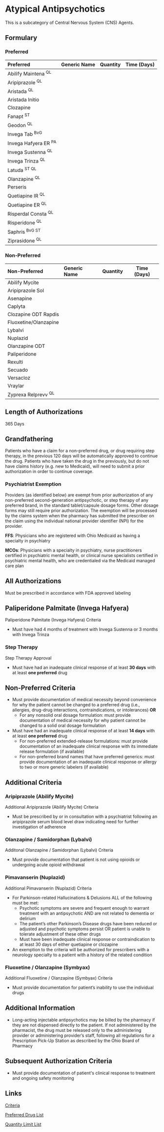 # Atypical Antipsychotics

This is a subcategory of Central Nervous System (CNS) Agents.

## Formulary

### Preferred

| Preferred            | Generic Name | Quantity | Time (Days) |
| :------------------- | :----------- | :------: | :---------: |
| Abilify Maintena <sup>QL</sup>     |              |          |             |
| Aripiprazole <sup>QL</sup>         |              |          |             |
| Aristada <sup>QL</sup>             |              |          |             |
| Aristada Initio      |              |          |             |
| Clozapine            |              |          |             |
| Fanapt <sup>ST</sup>             |              |          |             |
| Geodon <sup>QL</sup>              |              |          |             |
| Invega Tab <sup>BvG</sup>            |              |          |             |
| Invega Hafyera ER <sup>PA</sup>  |              |          |             |
| Invega Sustenna <sup>QL</sup>       |              |          |             |
| Invega Trinza <sup>QL</sup>        |              |          |             |
| Latuda <sup>ST QL</sup>            |              |          |             |
| Olanzapine <sup>QL</sup>           |              |          |             |
| Perseris             |              |          |             |
| Quetiapine IR <sup>QL</sup>           |              |          |             |
| Quetiapine ER <sup>QL</sup>         |              |          |             |
| Risperdal Consta <sup>QL</sup>      |              |          |             |
| Risperidone <sup>QL</sup>          |              |          |             |
| Saphris <sup>BvG ST</sup>       |              |          |             |
| Ziprasidone <sup>QL</sup>          |              |          |             |

### Non-Preferred

| Non-Preferred         | Generic Name | Quantity | Time (Days) |
| :-------------------- | :----------- | :------: | :---------: |
| Abilify Mycite        |              |          |             |
| Aripiprazole Sol      |              |          |             |
| Asenapine             |              |          |             |
| Caplyta               |              |          |             |
| Clozapine ODT Rapdis  |              |          |             |
| Fluoxetine/Olanzapine |              |          |             |
| Lybalvi               |              |          |             |
| Nuplazid              |              |          |             |
| Olanzapine ODT        |              |          |             |
| Paliperidone          |              |          |             |
| Rexulti               |              |          |             |
| Secuado               |              |          |             |
| Versacloz             |              |          |             |
| Vraylar               |              |          |             |
| Zyprexa Relprevv <sup>QL</sup>      |              |          |             |

## Length of Authorizations

365 Days

## Grandfathering

Patients who have a claim for a non-preferred drug, or drug requiring step therapy, in the previous 120 days will be automatically approved to continue the drug. Patients who have taken the drug in the previously, but do not have claims history (e.g. new to Medicaid), will need to submit a prior authorization in order to continue coverage.

### Psychiatrist Exemption

Providers (as identified below) are exempt from prior authorization of any non-preferred second-generation antipsychotic, or step therapy of any preferred brand, in the standard tablet/capsule dosage forms. Other dosage forms may still require prior authorization. The exemption will be processed by the claims system when the pharmacy has submitted the prescriber on the claim using the individual national provider identifier (NPI) for the provider.

**FFS**: Physicians who are registered with Ohio Medicaid as having a specialty in psychiatry

**MCOs**: Physicians with a specialty in psychiatry, nurse practitioners certified in psychiatric mental health, or clinical nurse specialists certified in psychiatric mental health, who are credentialed via the Medicaid managed care plan

## All Authorizations

Must be prescribed in accordance with FDA approved labeling

## Paliperidone Palmitate (Invega Hafyera)

Paliperidone Palmitate (Invega Hafyera) Criteria

- Must have had 4 months of treatment with Invega Sustenna or 3 months with Invega Trinza

### Step Therapy

Step Therapy Approval

- Must have had an inadequate clinical response of at least **30 days** with at least **one preferred** drug

## Non-Preferred Criteria

- Must provide documentation of medical necessity beyond convenience for why the patient cannot be changed to a preferred drug (i.e., allergies, drug-drug interactions, contraindications, or intolerances) **OR**
    - For any nonsolid oral dosage formulation: must provide documentation of medical necessity for why patient cannot be changed to a solid oral dosage formulation
- Must have had an inadequate clinical response of at least **14 days** with at least **one preferred** drug
    - For non-preferred extended-release formulations: must provide documentation of an inadequate clinical response with its immediate release formulation (if available)
    - For non-preferred brand names that have preferred generics: must provide documentation of an inadequate clinical response or allergy to two or more generic labelers (if available)

## Additional Criteria

### Aripiprazole (Abilify Mycite)

Additional Aripiprazole (Abilify Mycite) Criteria

- Must be prescribed by or in consultation with a psychiatrist following an aripiprazole serum blood level draw indicating need for further investigation of adherence

### Olanzapine / Samidorphan (Lybalvi)

Additonal Olanzapine / Samidorphan (Lybalvi) Criteria

-  Must provide documentation that patient is not using opioids or undergoing acute opioid withdrawal

### Pimavanserin (Nuplazid)

Additional Pimavanserin (Nuplazid) Criteria

- For Parkinson-related Hallucinations & Delusions ALL of the following must be met:
  - Psychotic symptoms are severe and frequent enough to warrant treatment with an antipsychotic AND are not related to dementia or delirium
  - The patient’s other Parkinson’s Disease drugs have been reduced or adjusted and psychotic symptoms persist OR patient is unable to tolerate adjustment of these other drugs
  - Must have been inadequate clinical response or contraindication to at least 30 days of either quetiapine or clozapine
- An exemption to the criteria will be authorized for prescribers with a neurology specialty to a patient with a history of the related condition

### Fluoxetine / Olanzapine (Symbyax)

Additional Fluoxetine / Olanzapine (Symbyax) Criteria

- Must provide documentation for patient’s inability to use the individual drugs

## Additional Information

- Long-acting injectable antipsychotics may be billed by the pharmacy if they are not dispensed directly to the patient. If not administered by the pharmacist, the drug must be released only to the administering provider or administering provider’s staff, following all regulations for a Prescription Pick-Up Station as described by the Ohio Board of Pharmacy

## Subsequent Authorization Criteria

- Must provide documentation of patient's clinical response to treatment and ongoing safety monitoring

## Links

[Criteria](https://pharmacy.medicaid.ohio.gov/sites/default/files/20230101_UPDL%20_Criteria_APPROVED.pdf#page=35)

[Preferred Drug List](https://pharmacy.medicaid.ohio.gov/sites/default/files/20230101_UPDL_APPROVED_12.13.22.pdf#page=16)

[Quantity Limit List](https://pharmacy.medicaid.ohio.gov/sites/default/files/20230101_Ohio_Medicaid_Quantity_Document_APPROVED.pdf)
